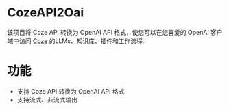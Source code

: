 # CozeAPI2Oai

该项目将 Coze API 转换为 OpenAI API 格式，使您可以在您喜爱的 OpenAI 客户端中访问 [Coze](https://www.coze.com) 的LLMs、知识库、插件和工作流程.

# 功能
- 支持 Coze API 转换为 OpenAI API 格式
- 支持流式、非流式输出